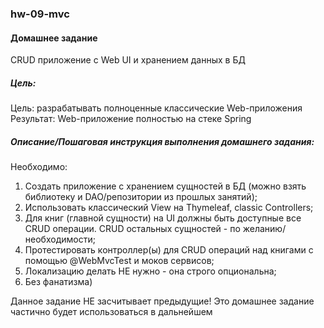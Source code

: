 ### hw-09-mvc

#### Домашнее задание

CRUD приложение с Web UI и хранением данных в БД

##### Цель:

Цель: разрабатывать полноценные классические Web-приложения
Результат: Web-приложение полностью на стеке Spring

##### Описание/Пошаговая инструкция выполнения домашнего задания:

Необходимо:

1. Создать приложение с хранением сущностей в БД (можно взять библиотеку и DAO/репозитории из прошлых занятий);
2. Использовать классический View на Thymeleaf, classic Controllers;
3. Для книг (главной сущности) на UI должны быть доступные все CRUD операции. CRUD остальных сущностей - по желанию/необходимости;
4. Протестировать контроллер(ы) для CRUD операций над книгами с помощью @WebMvcTest и моков сервисов;
5. Локализацию делать НЕ нужно - она строго опциональна;
6. Без фанатизма)

Данное задание НЕ засчитывает предыдущие!
Это домашнее задание частично будет использоваться в дальнейшем